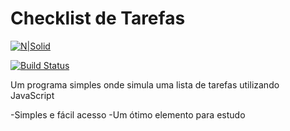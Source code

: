# Checklist de Tarefas

[![N|Solid](https://cldup.com/dTxpPi9lDf.thumb.png)](https://github.com/JulCzar)

[![Build Status](https://snyk.io/test/github/dwyl/hapi-auth-jwt2/badge.svg?targetFile=package.json)](https://travis-ci.org/joemccann/dillinger)

Um programa simples onde simula uma lista de tarefas utilizando JavaScript

-Simples e fácil acesso
-Um ótimo elemento para estudo
